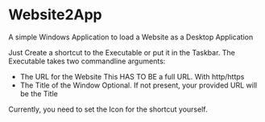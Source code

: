 # Website2App
A simple Windows Application to load a Website as a Desktop Application


Just Create a shortcut to the Executable or put it in the Taskbar. The Executable takes two commandline arguments:
- The URL for the Website
  This HAS TO BE a full URL. With http/https
- The Title of the Window
  Optional. If not present, your provided URL will be the Title
  
Currently, you need to set the Icon for the shortcut yourself.
